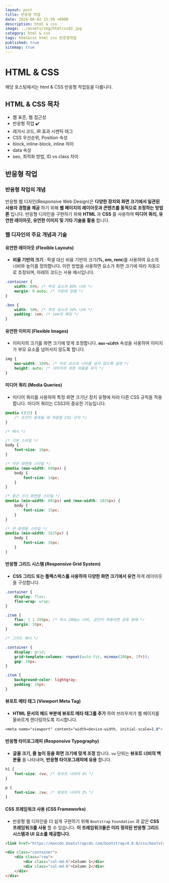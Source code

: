 ```yaml
---
layout: post
title: 반응형 작업
date: 2024-06-02 15:59 +0900
description: html & css
image: ../assets/img/htmlcss02.jpg
category: html & css
tags: html&css html css 반응형작업
published: true
sitemap: true
---
```


# HTML & CSS
해당 포스팅에서는 html & CSS 반응형 작업등을 다룹니다.  <br />


## __HTML & CSS 목차__
* 웹 표준, 웹 접근성 <br/>
* 반응형 작업 ✔️<br/>
* 레거시 코드, IR 효과 시멘틱 태그<br/>
* CSS 우선순위, Position 속성<br/>
* block, inline-block, inline 차이<br/>
* data 속성<br/>
* seo, 최적화 방법, ID vs class 차이<br/>

## __반응형 작업__<br/>

### __반응형 작업의 개념__
반응형 웹 디자인(Responsive Web Design)은 __다양한 장치와 화면 크기에서 일관된 사용자 경험을 제공__ 하기 위해 __웹 페이지의 레이아웃과 콘텐츠를 동적으로 조정하는 방법론__ 입니다. 반응형 디자인을 구현하기 위해 __HTML__ 과 __CSS__ 를 사용하여 __미디어 쿼리, 유연한 레이아웃, 유연한 이미지 및 기타 기술을 활용__ 합니다.

### __웹 디자인의 주요 개념과 기술__

#### __유연한 레이아웃 (Flexible Layouts)__

* __비율 기반의 크기__ : 픽셀 대신 비융 기반의 크기(__%, em, rem__)를 사용하여 요소의 너비와 높이를 정의합니다. 이런 방법을 사용하면 요소가 화면 크기에 따라 자동으로 조정되며, 아래의 코드는 사용 예시입니다.<br/>

```css
.container {
    width: 80%; /* 부모 요소의 80% 너비 */
    margin: 0 auto; /* 가운데 정렬 */
}

.box {
    width: 50%; /* 부모 요소의 50% 너비 */
    padding: 1em; /* 1em의 패딩 */
}

```

#### __유연한 이미지 (Flexible Images)__

* 이미지의 크기를 화면 크기에 맞게 조정합니다. __`max-width`__ 속성을 사용하여 이미지가 부모 요소를 넘어서지 않도록 합니다. <br/>

```css
img {
    max-width: 100%; /* 부모 요소의 너비를 넘지 않도록 설정 */
    height: auto; /* 이미지의 원본 비율을 유지 */
}
```

#### __미디어 쿼리 (Media Queries)__

* 미디어 쿼리를 사용하여 특정 화면 크기난 장치 유형에 따라 다른 CSS 규칙을 적용합니다. 미디어 쿼리는 CSS3의 중요한 기능입니다. <br/>

```css
@media (조건) {
    /* 조건이 충족될 때 적용할 CSS 규칙 */
}
```

```css
/* 예시 */

/* 기본 스타일 */
body {
    font-size: 16px;
}

/* 작은 화면용 스타일 */
@media (max-width: 600px) {
    body {
        font-size: 14px;
    }
}

/* 중간 크기 화면용 스타일 */
@media (min-width: 601px) and (max-width: 1024px) {
    body {
        font-size: 15px;
    }
}

/* 큰 화면용 스타일 */
@media (min-width: 1025px) {
    body {
        font-size: 16px;
    }
}
```

#### __반응형 그리드 시스템 (Responsive Grid System)__

* __CSS 그리드 또는 플렉스박스를 사용하여 다양한 화면 크기에서 유연__ 하게 레이아웃을 구성합니다. <br/>

```css
.container {
    display: flex;
    flex-wrap: wrap;
}

.item {
    flex: 1 1 200px; /* 최소 200px 너비, 공간이 허용되면 균등 분배 */
    margin: 10px;
}
```

```css
/* 그리드 예시 */

.container {
    display: grid;
    grid-template-columns: repeat(auto-fit, minmax(200px, 1fr));
    gap: 10px;
}

.item {
    background-color: lightgray;
    padding: 20px;
}
```

#### __뷰포트 메타 태그 (Viewport Meta Tag)__

* __HTML 문서의 헤드 부분에 뷰포트 메타 태그를 추가__ 하여 브라우저가 웹 페이지를 올바르게 렌더링하도록 지시합니다. <br/>

```css
<meta name="viewport" content="width=device-width, initial-scale=1.0">
```

#### __반응형 타이포그래피 (Responsive Typography)__

* __글꼴 크기, 줄 높이 등을 화면 크기에 맞게 조정__ 합니다. `vw` 단위는 __뷰포트 너비의 백분율__ 을 나타내며, __반응형 타이포그래피에 유용__ 합니다. <br/>

```css
h1 {
    font-size: 4vw; /* 뷰포트 너비의 4% */
}

p {
    font-size: 2vw; /* 뷰포트 너비의 2% */
}
```

#### __CSS 프레임워크 사용 (CSS Frameworks)__

* 반응형 웹 디자인을 더 쉽게 구현하기 위해 `Bootstrap` `Foundation` 과 같은 __CSS 프레임워크를 사용__ 할 수 있습니다. __이 프레임워크들은 미리 정의된 반응형 그리드 시스템과 UI 요소를 제공합니다.__<br/>

```html
<link href="https://maxcdn.bootstrapcdn.com/bootstrap/4.0.0/css/bootstrap.min.css" rel="stylesheet">

<div class="container">
    <div class="row">
        <div class="col-md-6">Column 1</div>
        <div class="col-md-6">Column 2</div>
    </div>
</div>
```